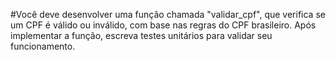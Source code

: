 #Você deve desenvolver uma função chamada "validar_cpf", que verifica se um CPF é válido ou inválido, com base nas regras do CPF brasileiro. Após implementar a função, escreva testes unitários para validar seu funcionamento.
